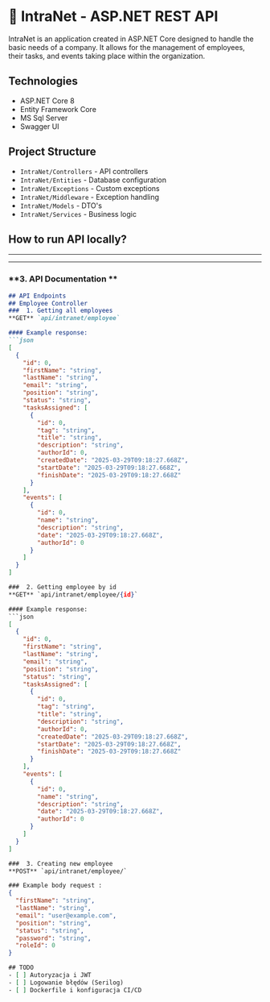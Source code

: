 ﻿# 📌 IntraNet - ASP.NET REST API

IntraNet is an application created in ASP.NET Core designed to handle the basic needs of a company. It allows for the management of employees, their tasks, and events taking place within the organization. 

## Technologies
- ASP.NET Core 8
- Entity Framework Core
- MS Sql Server
- Swagger UI

## Project Structure
- `IntraNet/Controllers` - API controllers
- `IntraNet/Entities` - Database configuration
- `IntraNet/Exceptions` - Custom exceptions
- `IntraNet/Middleware` - Exception handling
- `IntraNet/Models` - DTO's
- `IntraNet/Services` - Business logic 

## How to run API locally?

---
---

### **3. API Documentation **

```md
## API Endpoints
## Employee Controller
###  1. Getting all employees
**GET** `api/intranet/employee`

#### Example response:
```json
[
  {
    "id": 0,
    "firstName": "string",
    "lastName": "string",
    "email": "string",
    "position": "string",
    "status": "string",
    "tasksAssigned": [
      {
        "id": 0,
        "tag": "string",
        "title": "string",
        "description": "string",
        "authorId": 0,
        "createdDate": "2025-03-29T09:18:27.668Z",
        "startDate": "2025-03-29T09:18:27.668Z",
        "finishDate": "2025-03-29T09:18:27.668Z"
      }
    ],
    "events": [
      {
        "id": 0,
        "name": "string",
        "description": "string",
        "date": "2025-03-29T09:18:27.668Z",
        "authorId": 0
      }
    ]
  }
]

###  2. Getting employee by id
**GET** `api/intranet/employee/{id}`

#### Example response:
```json
[
  {
    "id": 0,
    "firstName": "string",
    "lastName": "string",
    "email": "string",
    "position": "string",
    "status": "string",
    "tasksAssigned": [
      {
        "id": 0,
        "tag": "string",
        "title": "string",
        "description": "string",
        "authorId": 0,
        "createdDate": "2025-03-29T09:18:27.668Z",
        "startDate": "2025-03-29T09:18:27.668Z",
        "finishDate": "2025-03-29T09:18:27.668Z"
      }
    ],
    "events": [
      {
        "id": 0,
        "name": "string",
        "description": "string",
        "date": "2025-03-29T09:18:27.668Z",
        "authorId": 0
      }
    ]
  }
]

###  3. Creating new employee
**POST** `api/intranet/employee/`

### Example body request :
{
  "firstName": "string",
  "lastName": "string",
  "email": "user@example.com",
  "position": "string",
  "status": "string",
  "password": "string",
  "roleId": 0
}

## TODO
- [ ] Autoryzacja i JWT
- [ ] Logowanie błędów (Serilog)
- [ ] Dockerfile i konfiguracja CI/CD